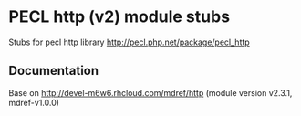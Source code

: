 PECL http (v2) module stubs
===========================

Stubs for pecl http library http://pecl.php.net/package/pecl_http

Documentation
-------------

Base on http://devel-m6w6.rhcloud.com/mdref/http (module version v2.3.1, mdref-v1.0.0)

